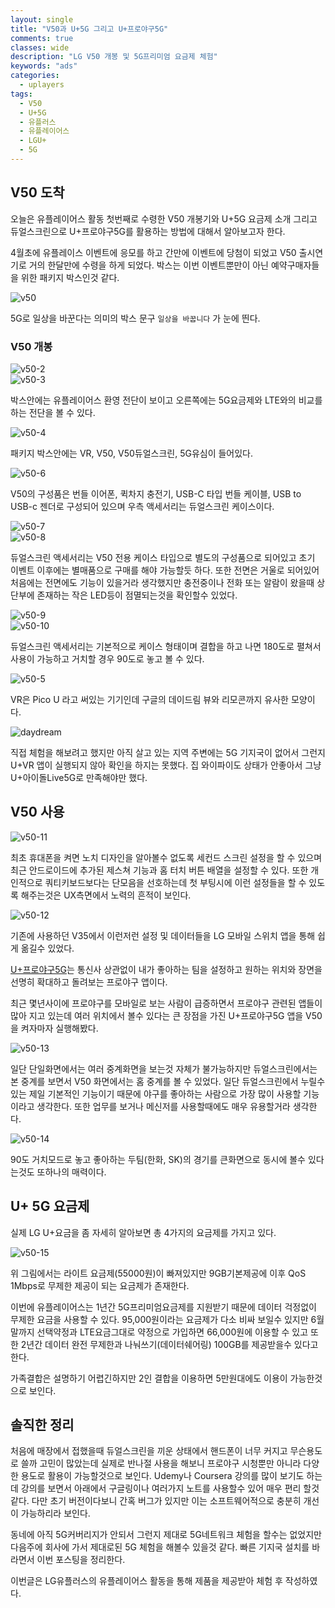 ```yaml
---
layout: single
title: "V50과 U+5G 그리고 U+프로야구5G"
comments: true
classes: wide
description: "LG V50 개봉 및 5G프리미엄 요금제 체험"
keywords: "ads"
categories:
  - uplayers
tags:
  - V50
  - U+5G
  - 유플러스
  - 유플레이어스
  - LGU+
  - 5G
---
```


## V50 도착

오늘은 유플레이어스 활동 첫번째로 수령한 V50 개봉기와 U+5G 요금제 소개 그리고 듀얼스크린으로 U+프로야구5G를 활용하는 방법에 대해서 알아보고자 한다.  

4월초에 유플레이스 이벤트에 응모를 하고 간만에 이벤트에 당첨이 되었고 V50 출시연기로 거의 한달만에 수령을 하게 되었다. 박스는 이번 이벤트뿐만이 아닌 예약구매자들을 위한 패키지 박스인것 같다. 

![v50](/images/v50-1.jpg)

5G로 일상을 바꾼다는 의미의 박스 문구 ```일상을 바꿉니다``` 가 눈에 띈다. 


### V50 개봉

![v50-2](/images/v50-2.jpg)  
![v50-3](/images/v50-3.jpg)

박스안에는 유플레이어스 환영 전단이 보이고 오른쪽에는 5G요금제와 LTE와의 비교를 하는 전단을 볼 수 있다.  

![v50-4](/images/v50-4.jpg)

패키지 박스안에는 VR, V50, V50듀얼스크린,  5G유심이 들어있다. 

![v50-6](/images/v50-6.jpg)

V50의 구성품은 번들 이어폰, 퀵차지 충전기, USB-C 타입 번들 케이블, USB to USB-c 젠더로 구성되어 있으며 우측 액세서리는  듀얼스크린 케이스이다.  

![v50-7](/images/v50-7.jpg)  
![v50-8](/images/v50-8.jpg)

듀얼스크린 액세서리는 V50 전용 케이스 타입으로 별도의 구성품으로 되어있고 초기 이벤트 이후에는 별매품으로 구매를 해야 가능할듯 하다. 또한 전면은 거울로 되어있어 처음에는 전면에도 기능이 있을거라 생각했지만 충전중이나 전화 또는 알람이 왔을때 상단부에 존재하는 작은 LED등이 점멸되는것을 확인할수 있었다.  

![v50-9](/images/v50-9.jpg)  
![v50-10](/images/v50-10.jpg)

듀얼스크린 액세서리는 기본적으로 케이스 형태이며 결합을 하고 나면 180도로 펼쳐서 사용이 가능하고 거치할 경우 90도로 놓고 볼 수 있다.  

![v50-5](/images/v50-5.jpg)

VR은 Pico U 라고 써있는 기기인데 구글의 데이드림 뷰와 리모콘까지 유사한 모양이다.  

![daydream](/images/daydream.jpg)

직접 체험을 해보려고 했지만 아직 살고 있는 지역 주변에는 5G 기지국이 없어서 그런지 U+VR 앱이 실행되지 않아 확인을 하지는 못했다. 집 와이파이도 상태가 안좋아서 그냥 U+아이돌Live5G로 만족해야만 했다.  

## V50 사용

![v50-11](/images/v50-11.jpg)

최초 휴대폰을 켜면 노치 디자인을 알아볼수 없도록 세컨드 스크린 설정을 할 수 있으며 최근 안드로이드에 추가된 제스쳐 기능과 홈 터치 버튼 배열을 설정할 수 있다. 또한 개인적으로 쿼티키보드보다는 단모음을 선호하는데 첫 부팅시에 이런 설정들을 할 수 있도록 해주는것은 UX측면에서 노력의 흔적이 보인다. 

![v50-12](/images/v50-12.jpg)

기존에 사용하던 V35에서 이런저런 설정 및 데이터들을 LG 모바일 스위치 앱을 통해 쉽게 옮길수 있었다. 

[U+프로야구5G](https://www.uplus.co.kr/ent/fiveg/5GServiceDetailBaseball.hpi)는 통신사 상관없이 내가 좋아하는 팀을 설정하고 원하는 위치와 장면을 선명히 확대하고 돌려보는 프로야구 앱이다.  

최근 몇년사이에 프로야구를 모바일로 보는 사람이 급증하면서 프로야구 관련된 앱들이 많아 지고 있는데 여러 위치에서 볼수 있다는 큰 장점을 가진 U+프로야구5G 앱을 V50을 켜자마자 실행해봤다.  

![v50-13](/images/v50-13.jpg)

일단 단일화면에서는 여러 중계화면을 보는것 자체가 불가능하지만 듀얼스크린에서는 본 중계를 보면서 V50 화면에서는 홈 중계를 볼 수 있었다. 일단 듀얼스크린에서 누릴수 있는 제일 기본적인 기능이기 때문에 야구를 좋아하는 사람으로 가장 많이 사용할 기능이라고 생각한다. 또한 업무를 보거나 메신저를 사용할때에도 매우 유용할거라 생각한다.

![v50-14](/images/v50-14.jpg)

90도 거치모드로 놓고 좋아하는 두팀(한화, SK)의 경기를 큰화면으로 동시에 볼수 있다는것도 또하나의 매력이다.  

## U+ 5G 요금제

실제 LG U+요금을 좀 자세히 알아보면 총 4가지의 요금제를 가지고 있다.

![v50-15](/images/img_fiveGplan_table.png)  

위 그림에서는 라이트 요금제(55000원)이 빠져있지만 9GB기본제공에 이후 QoS 1Mbps로 무제한 제공이 되는 요금제가 존재한다.  

이번에 유플레이어스는 1년간 5G프리미엄요금제를 지원받기 때문에 데이터 걱정없이 무제한 요금을 사용할 수 있다. 95,000원이라는 요금제가 다소 비싸 보일수 있지만 6월말까지 선택약정과 LTE요금그대로 약정으로 가입하면 66,000원에 이용할 수 있고 또한 2년간 데이터 완전 무제한과 나눠쓰기(데이터쉐어링) 100GB를 제공받을수 있다고 한다.  

가족결합은 설명하기 어렵긴하지만 2인 결합을 이용하면 5만원대에도 이용이 가능한것으로 보인다.  

## 솔직한 정리

처음에 매장에서 접했을때 듀얼스크린을 끼운 상태에서 핸드폰이 너무 커지고 무슨용도로 쓸까 고민이 많았는데 실제로 반나절 사용을 해보니 프로야구 시청뿐만 아니라 다양한 용도로 활용이 가능할것으로 보인다. Udemy나 Coursera 강의를 많이 보기도 하는데 강의를 보면서 아래에서 구글링이나 여러가지 노트를 사용할수 있어 매우 편리 할것 같다. 다만 초기 버전이다보니 간혹 버그가 있지만 이는 소프트웨어적으로 충분히 개선이 가능하리라 보인다.  

동네에 아직 5G커버리지가 안되서 그런지 제대로 5G네트워크 체험을 할수는 없었지만 다음주에 회사에 가서 제대로된 5G 체험을 해볼수 있을것 같다. 빠른 기지국 설치를 바라면서 이번 포스팅을 정리한다.  

이번글은 LG유플러스의 유플레이어스 활동을 통해 제품을 제공받아 체험 후 작성하였다.  